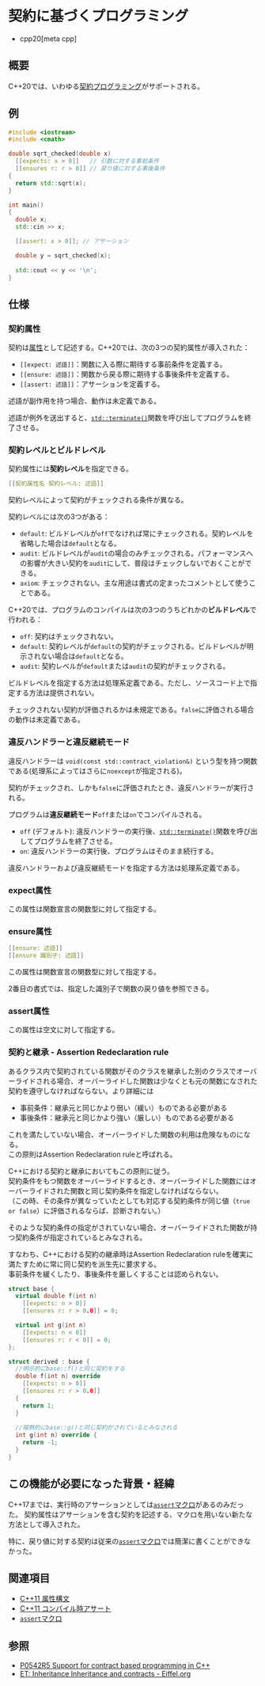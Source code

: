 # 契約に基づくプログラミング
* cpp20[meta cpp]

## 概要
C++20では、いわゆる[契約プログラミング](https://ja.wikipedia.org/wiki/%E5%A5%91%E7%B4%84%E3%83%97%E3%83%AD%E3%82%B0%E3%83%A9%E3%83%9F%E3%83%B3%E3%82%B0)がサポートされる。

## 例
```cpp example
#include <iostream>
#include <cmath>

double sqrt_checked(double x)
  [[expects: x > 0]]   // 引数に対する事前条件
  [[ensures r: r > 0]] // 戻り値に対する事後条件
{
  return std::sqrt(x);
}

int main()
{
  double x;
  std::cin >> x;

  [[assert: x > 0]]; // アサーション

  double y = sqrt_checked(x);
    
  std::cout << y << '\n';
}
```

## 仕様

### 契約属性

契約は[属性](/lang/cpp11/attributes.html)として記述する。C++20では、次の3つの契約属性が導入された：

* `[[expect: 述語]]`：関数に入る際に期待する事前条件を定義する。
* `[[ensure: 述語]]`：関数から戻る際に期待する事後条件を定義する。
* `[[assert: 述語]]`：アサーションを定義する。

述語が副作用を持つ場合、動作は未定義である。

述語が例外を送出すると、[`std::terminate()`](/reference/exception/terminate.md)関数を呼び出してプログラムを終了させる。

### 契約レベルとビルドレベル

契約属性には**契約レベル**を指定できる。

```c++
[[契約属性名 契約レベル: 述語]]
```

契約レベルによって契約がチェックされる条件が異なる。

契約レベルには次の3つがある：

* `default`: ビルドレベルが`off`でなければ常にチェックされる。契約レベルを省略した場合は`default`となる。
* `audit`: ビルドレベルが`audit`の場合のみチェックされる。パフォーマンスへの影響が大きい契約を`audit`にして、普段はチェックしないでおくことができる。
* `axiom`: チェックされない。主な用途は書式の定まったコメントとして使うことである。

C++20では、プログラムのコンパイルは次の3つのうちどれかの**ビルドレベル**で行われる：

* `off`: 契約はチェックされない。
* `default`: 契約レベルが`default`の契約がチェックされる。ビルドレベルが明示されない場合は`default`となる。
* `audit`: 契約レベルが`default`または`audit`の契約がチェックされる。

ビルドレベルを指定する方法は処理系定義である。ただし、ソースコード上で指定する方法は提供されない。

チェックされない契約が評価されるかは未規定である。`false`に評価される場合の動作は未定義である。

### 違反ハンドラーと違反継続モード

違反ハンドラーは `void(const std::contract_violation&)` という型を持つ関数である(処理系によってはさらに`noexcept`が指定される)。

契約がチェックされ、しかも`false`に評価されたとき、違反ハンドラーが実行される。

プログラムは**違反継続モード**`off`または`on`でコンパイルされる。

* `off` (デフォルト): 違反ハンドラーの実行後、[`std::terminate()`](/reference/exception/terminate.md)関数を呼び出してプログラムを終了させる。
* `on`: 違反ハンドラーの実行後、プログラムはそのまま続行する。

違反ハンドラーおよび違反継続モードを指定する方法は処理系定義である。

### expect属性

この属性は関数宣言の関数型に対して指定する。

### ensure属性

```cpp
[[ensure: 述語]]
[[ensure 識別子: 述語]]
```

この属性は関数宣言の関数型に対して指定する。

2番目の書式では、指定した識別子で関数の戻り値を参照できる。

### assert属性

この属性は空文に対して指定する。

### 契約と継承 - Assertion Redeclaration rule

あるクラス内で契約されている関数がそのクラスを継承した別のクラスでオーバーライドされる場合、オーバーライドした関数は少なくとも元の関数になされた契約を遵守しなければならない。より詳細には

- 事前条件：継承元と同じかより弱い（緩い）ものである必要がある
- 事後条件：継承元と同じかより強い（厳しい）ものである必要がある

これを満たしていない場合、オーバーライドした関数の利用は危険なものになる。  
この原則はAssertion Redeclaration ruleと呼ばれる。

C++における契約と継承においてもこの原則に従う。  
契約条件をもつ関数をオーバーライドするとき、オーバーライドした関数にはオーバーライドされた関数と同じ契約条件を指定しなければならない。  
（この時、その条件が異なっていたとしても対応する契約条件が同じ値（`true or false`）に評価されるならば、診断されない。）

そのような契約条件の指定がされていない場合、オーバーライドされた関数が持つ契約条件が指定されているとみなされる。

すなわち、C++における契約の継承時はAssertion Redeclaration ruleを確実に満たすために常に同じ契約を派生先に要求する。  
事前条件を緩くしたり、事後条件を厳しくすることは認められない。

```cpp
struct base {
  virtual double f(int n)
    [[expects: n > 0]]
    [[ensures r: r > 0.0]] = 0;

  virtual int g(int n)
    [[expects: n < 0]]
    [[ensures r: r < 0]] = 0;
};

struct derived : base {
  //明示的にbase::f()と同じ契約をする
  double f(int n) override
    [[expects: n > 0]]
    [[ensures r: r > 0.0]]
  {
    return 1;
  }
  
  //暗黙的にbase::g()と同じ契約がされているとみなされる
  int g(int n) override {
    return -1;
  }
}
```

## この機能が必要になった背景・経緯

C++17までは、実行時のアサーションとしては[`assert`マクロ](/reference/cassert/assert.html)があるのみだった。
契約属性はアサーションを含む契約を記述する、マクロを用いない新たな方法として導入された。

特に、戻り値に対する契約は従来の[`assert`マクロ](/reference/cassert/assert.html)では簡潔に書くことができなかった。

## 関連項目
- [C++11 属性構文](/lang/cpp11/attributes.html)
- [C++11 コンパイル時アサート](/lang/cpp11/static_assert.md)
- [`assert`マクロ](/reference/cassert/assert.html)

## 参照
- [P0542R5 Support for contract based programming in C++](http://www.open-std.org/jtc1/sc22/wg21/docs/papers/2018/p0542r5.html)
- [ET: Inheritance Inheritance and contracts - Eiffel.org](https://www.eiffel.org/doc/eiffel/ET-_Inheritance#Inheritance_and_contracts)
